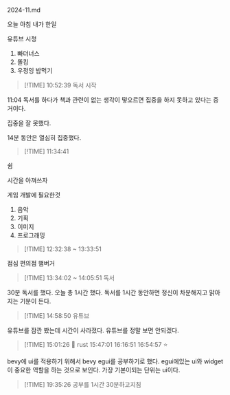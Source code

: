 2024-11.md

오늘 아침 내가 한일

유튜브 시청
1. 빠더너스
2. 똘킹
3. 우정잉
밥먹기

> [!TIME] 10:52:39
독서 시작

11:04
독서를 하다가 책과 관련이 없는 생각이 떻오르면 집중을 하지 못하고 있다는 증거이다.

집중을 잘 못했다.

14분 동안은 열심히 집중했다.

> [!TIME] 11:34:41

쉼 

시간을 아껴쓰자

게임 개발에 필요한것 
1. 음악
2. 기획
3. 이미지
4. 프로그래밍


> [!TIME] 12:32:38 ~ 13:33:51

점심 
    편의점 햄버거

> [!TIME] 13:34:02 ~ 14:05:51 독서

30분 독서를 했다. 오늘 총 1시간 했다.
독서를 1시간 동안하면 정신이 차분해지고 맑아지는 기분이 든다.

> [!TIME] 14:58:50 유튜브

유튜브를 잠깐 봤는데 시간이 사라졌다. 유튜브를 정말 보면 안되겠다.

> [!TIME] 15:01:26 󱘗 rust
> 15:47:01
> 16:16:51
> 16:54:57
⭐

bevy에 ui를 적용하기 위해서 bevy egui를 공부하기로 했다.
egui에있는 ui와 widget이 중요한 역할을 하는 것으로 보인다.
가장 기본이되는 단위는 ui이다.

> [!TIME] 19:35:26
공부를 1시간 30분하고지침

